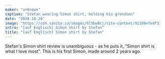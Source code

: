 ```yaml
---
maker: "unknown"
caption: "Stefan wearing Simon shirt, holding his grandson"
date: "2020-10-20"
image: "https://cdn.sanity.io/images/hl5bw8cj/site-content/92109efedf33b53ac0664aa70d6c5e160da81e28-1200x1600.jpg"
intro: "[auf Englisch] Simon shirt by Stefan"
title: "[auf Englisch] Simon shirt by Stefan"
---
```



Stefan's Simon shirt review is unambiguous - as he puts it, "Simon shirt is what I love most". This is his first Simon, made around 2 years ago.

